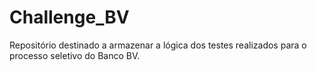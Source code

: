# Challenge_BV
 Repositório destinado a armazenar a lógica dos testes realizados para o processo seletivo do Banco BV.
